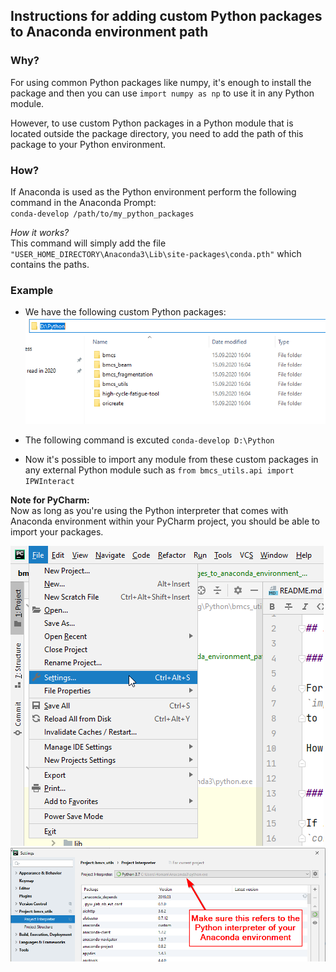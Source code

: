 
## Instructions for adding custom Python packages to Anaconda environment path

### Why?

For using common Python packages like numpy, it's enough to install the package and then you can use
`import numpy as np`
to use it in any Python module.

However, to use custom Python packages in a Python module that is located outside the package directory, you need to add the path of this package to your Python environment.
 

### How?

If Anaconda is used as the Python environment perform the following command in the Anaconda Prompt:\
`conda-develop /path/to/my_python_packages`

_How it works?_\
This command will simply add the file `"USER_HOME_DIRECTORY\Anaconda3\Lib\site-packages\conda.pth"` which contains the paths.

### Example

* We have the following custom Python packages:
![my_python_packages](./images/my_python_packages.png)

* The following command is excuted
`conda-develop D:\Python`

* Now it's possible to import any module from these custom packages in any external Python module such as `from bmcs_utils.api import IPWInteract`


**Note for PyCharm:**\
Now as long as you're using the Python interpreter that comes with Anaconda environment 
within your PyCharm project, you should be able to import your packages.

![pycharm_project_interpreter_1](./images/pycharm_project_interpreter_1.png)
![pycharm_project_interpreter_2](./images/pycharm_project_interpreter_2.png)